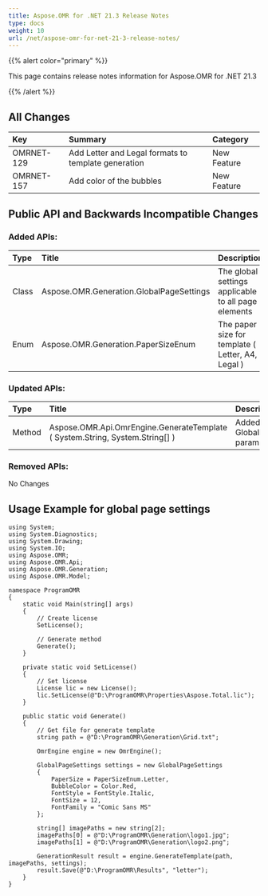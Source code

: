 ```yaml
---
title: Aspose.OMR for .NET 21.3 Release Notes
type: docs
weight: 10
url: /net/aspose-omr-for-net-21-3-release-notes/
---
```


{{% alert color="primary" %}} 

This page contains release notes information for Aspose.OMR for .NET 21.3

{{% /alert %}} 
## **All Changes**
|**Key**|**Summary**|**Category**|
| :- | :- | :- |
|OMRNET-129|Add Letter and Legal formats to template generation|New Feature|
|OMRNET-157|Add color of the bubbles|New Feature|

## **Public API and Backwards Incompatible Changes**
### **Added APIs:**

|**Type**|**Title**|**Description**|
| :- | :- | :- |
|Class|Aspose.OMR.Generation.GlobalPageSettings|The global settings applicable to all page elements|
|Enum|Aspose.OMR.Generation.PaperSizeEnum|The paper size for template ( Letter, A4, Legal )|
### **Updated APIs:**

|**Type**|**Title**|**Description**|
| :- | :- | :- |
|Method|Aspose.OMR.Api.OmrEngine.GenerateTemplate ( System.String, System.String[] )|Added GlobalPageSettings parameter
### **Removed APIs:**
No Changes

## **Usage Example for global page settings**
```code
using System;
using System.Diagnostics;
using System.Drawing;
using System.IO;
using Aspose.OMR;
using Aspose.OMR.Api;
using Aspose.OMR.Generation;
using Aspose.OMR.Model;

namespace ProgramOMR
{
    static void Main(string[] args)
    {
        // Create license
        SetLicense();   

        // Generate method
        Generate();
    }

    private static void SetLicense()
    {
        // Set license 
        License lic = new License();
        lic.SetLicense(@"D:\ProgramOMR\Properties\Aspose.Total.lic");
    }

    public static void Generate()
    {
        // Get file for generate template
        string path = @"D:\ProgramOMR\Generation\Grid.txt";

        OmrEngine engine = new OmrEngine();

        GlobalPageSettings settings = new GlobalPageSettings
        {
            PaperSize = PaperSizeEnum.Letter,
            BubbleColor = Color.Red,
            FontStyle = FontStyle.Italic,
            FontSize = 12,
            FontFamily = "Comic Sans MS"
        };

        string[] imagePaths = new string[2];
        imagePaths[0] = @"D:\ProgramOMR\Generation\logo1.jpg";
        imagePaths[1] = @"D:\ProgramOMR\Generation\logo2.png";

        GenerationResult result = engine.GenerateTemplate(path, imagePaths, settings);
        result.Save(@"D:\ProgramOMR\Results", "letter");
    }
}
```